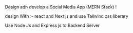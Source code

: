 Design adn develop a Social Media App (MERN Stack) !

design With :-
react and Next js 
and use Tailwind css liberary

Use Node Js and Express js to Backend Server 
